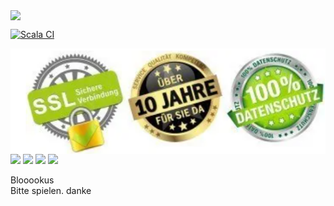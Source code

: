 <img src="https://static.wikia.nocookie.net/logopedia/images/a/a7/Blokus.png" align="center"></img>

[![Scala CI](https://github.com/Florian11111/blokus/actions/workflows/scala.yml/badge.svg?branch=main)](https://github.com/Florian11111/blokus/actions/workflows/scala.yml)

<img src="https://github.com/Florian11111/blokus/blob/main/image.png?raw=true" align="center"></img>
<img src="https://previews.123rf.com/images/outchill/outchill1801/outchill180101528/92799195-100-percent-free-red-text-round-stamp-with-zig-zag-border-and-vintage-texture.jpg" width=200px></img>
<img src="https://throneroomtrustministry.org/wp-content/uploads/2020/05/Download-Now-Button-PNG-Free-Download.png" height=200px></img>
<img src="https://www.pngall.com/wp-content/uploads/2/Download-Button-PNG-File-Download-Free.png" height=200px></img>
<img src="https://upload.wikimedia.org/wikipedia/commons/f/f6/Animated-Flag-Germany.gif" height=200px></img>


Blooookus<br>
Bitte spielen. danke
